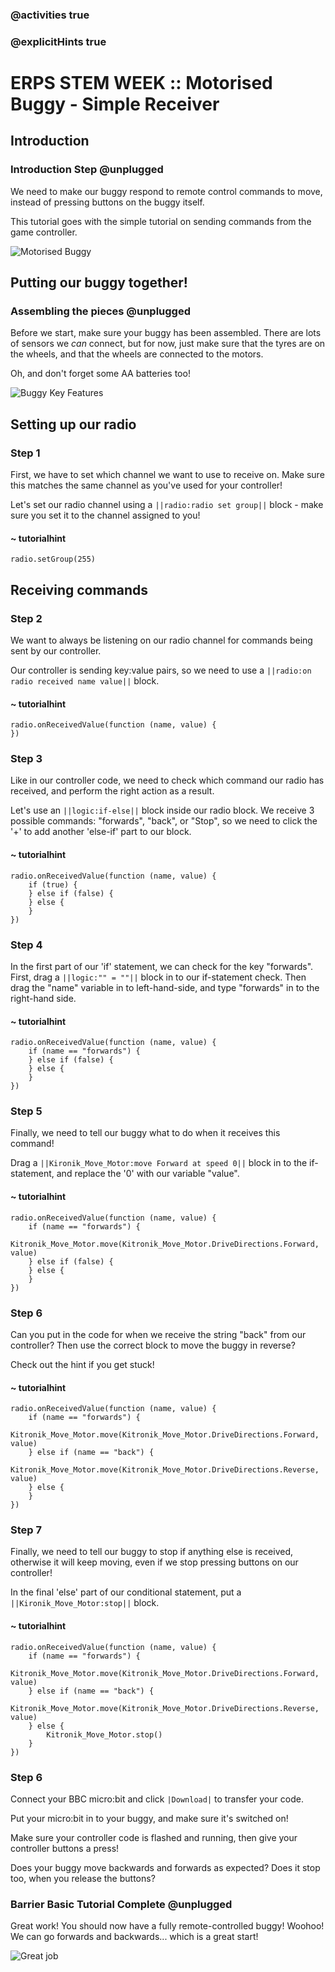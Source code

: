 ### @activities true
### @explicitHints true

# ERPS STEM WEEK :: Motorised Buggy - Simple Receiver

## Introduction
### Introduction Step @unplugged
We need to make our buggy respond to remote control commands to move, instead of pressing buttons on the buggy itself.  

This tutorial goes with the simple tutorial on sending commands from the game controller.  

![Motorised Buggy](https://raw.githubusercontent.com/niaxotim/erps-buggy-simple-radio-controlled-receiver/master/assets/buggy_controller.png)

## Putting our buggy together!
### Assembling the pieces @unplugged
Before we start, make sure your buggy has been assembled. There are lots of sensors we *can* connect, but for now, just make
sure that the tyres are on the wheels, and that the wheels are connected to the motors.  
    
Oh, and don't forget some AA batteries too!

![Buggy Key Features](https://raw.githubusercontent.com/niaxotim/erps-buggy-simple-radio-controlled-receiver/master/assets/features.png)


## Setting up our radio
### Step 1
First, we have to set which channel we want to use to receive on.  Make sure this matches the same channel as you've used for
your controller!    

Let's set our radio channel using a ``||radio:radio set group||`` block - make sure you set it to the channel assigned to you!  

#### ~ tutorialhint
```blocks
radio.setGroup(255)
```

## Receiving commands
### Step 2
We want to always be listening on our radio channel for commands being sent by our controller.  

Our controller is sending key:value pairs, so we need to use a ``||radio:on radio received name value||`` block.  

#### ~ tutorialhint
```blocks
radio.onReceivedValue(function (name, value) {
})
```

### Step 3
Like in our controller code, we need to check which command our radio has received, and perform the right action
as a result.

Let's use an ``||logic:if-else||`` block inside our radio block. We receive 3 possible commands: "forwards", "back", or "Stop",
so we need to click the '+' to add another 'else-if' part to our block.

#### ~ tutorialhint
```blocks
radio.onReceivedValue(function (name, value) {
    if (true) {
    } else if (false) {
    } else {
    }
})
```

### Step 4
In the first part of our 'if' statement, we can check for the key "forwards". First, drag a
``||logic:"" = ""||`` block in to our if-statement check. Then drag the "name" variable in to left-hand-side,
and type "forwards" in to the right-hand side.

#### ~ tutorialhint
```blocks
radio.onReceivedValue(function (name, value) {
    if (name == "forwards") {
    } else if (false) {
    } else {
    }
})
```

### Step 5
Finally, we need to tell our buggy what to do when it receives this command!  

Drag a ``||Kironik_Move_Motor:move Forward at speed 0||`` block in to the if-statement,
and replace the '0' with our variable "value".  

#### ~ tutorialhint
```blocks
radio.onReceivedValue(function (name, value) {
    if (name == "forwards") {
        Kitronik_Move_Motor.move(Kitronik_Move_Motor.DriveDirections.Forward, value)
    } else if (false) {
    } else {
    }
})
```

### Step 6
Can you put in the code for when we receive the string "back" from our controller? Then
use the correct block to move the buggy in reverse?

Check out the hint if you get stuck!  

#### ~ tutorialhint
```blocks
radio.onReceivedValue(function (name, value) {
    if (name == "forwards") {
        Kitronik_Move_Motor.move(Kitronik_Move_Motor.DriveDirections.Forward, value)
    } else if (name == "back") {
        Kitronik_Move_Motor.move(Kitronik_Move_Motor.DriveDirections.Reverse, value)
    } else {
    }
})
```

### Step 7
Finally, we need to tell our buggy to stop if anything else is received, otherwise
it will keep moving, even if we stop pressing buttons on our controller!  

In the final 'else' part of our conditional statement, put a ``||Kironik_Move_Motor:stop||`` block.

#### ~ tutorialhint
```blocks
radio.onReceivedValue(function (name, value) {
    if (name == "forwards") {
        Kitronik_Move_Motor.move(Kitronik_Move_Motor.DriveDirections.Forward, value)
    } else if (name == "back") {
        Kitronik_Move_Motor.move(Kitronik_Move_Motor.DriveDirections.Reverse, value)
    } else {
        Kitronik_Move_Motor.stop()
    }
})
```

### Step 6
Connect your BBC micro:bit and click ``|Download|`` to transfer your code.  

Put your micro:bit in to your buggy, and make sure it's switched on!  

Make sure your controller code is flashed and running, then give your controller buttons a press!  

Does your buggy move backwards and forwards as expected? Does it stop too, when you release the buttons?

### Barrier Basic Tutorial Complete @unplugged
Great work! You should now have a fully remote-controlled buggy! Woohoo! We can go forwards and backwards... which is a great start!

![Great job](https://raw.githubusercontent.com/niaxotim/erps-buggy-simple-radio-controlled-receiver/master/assets/great_job.png)
